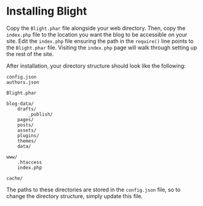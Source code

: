 Installing Blight
=================

Copy the `Blight.phar` file alongside your web directory. Then, copy the `index.php` file to the location you want the blog to be accessible on your site. Edit the `index.php` file ensuring the path in the `require()` line points to the `Blight.phar` file. Visiting the `index.php` page will walk through setting up the rest of the site.

After installation, your directory structure should look like the following:

	config.json
	authors.json

	Blight.phar

	blog-data/
		drafts/
			_publish/
		pages/
		posts/
		assets/
		plugins/
		themes/
		data/

	www/
		.htaccess
		index.php

	cache/

The paths to these directories are stored in the `config.json` file, so to change the directory structure, simply update this file.
